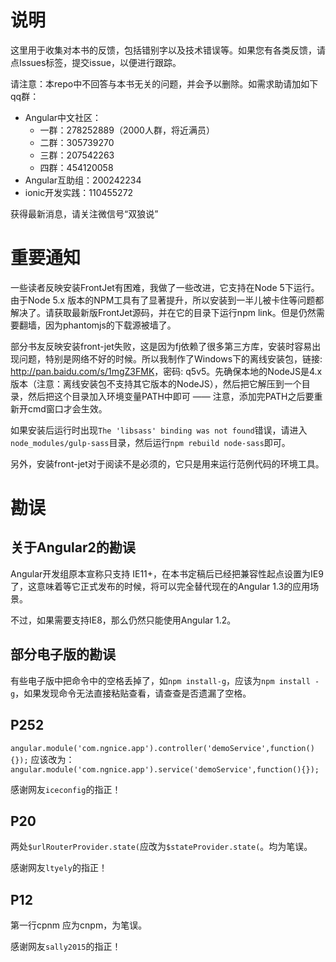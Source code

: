 # 说明
这里用于收集对本书的反馈，包括错别字以及技术错误等。如果您有各类反馈，请点Issues标签，提交issue，以便进行跟踪。

请注意：本repo中不回答与本书无关的问题，并会予以删除。如需求助请加如下qq群：

- Angular中文社区：
    - 一群：278252889（2000人群，将近满员）
    - 二群：305739270
    - 三群：207542263
    - 四群：454120058
- Angular互助组：200242234
- ionic开发实践：110455272

获得最新消息，请关注微信号“双狼说”

# 重要通知

一些读者反映安装FrontJet有困难，我做了一些改进，它支持在Node 5下运行。由于Node 5.x 版本的NPM工具有了显著提升，所以安装到一半儿被卡住等问题都解决了。请获取最新版FrontJet源码，并在它的目录下运行npm link。但是仍然需要翻墙，因为phantomjs的下载源被墙了。

部分书友反映安装front-jet失败，这是因为fj依赖了很多第三方库，安装时容易出现问题，特别是网络不好的时候。所以我制作了Windows下的离线安装包，链接: <http://pan.baidu.com/s/1mgZ3FMK>，密码: q5v5。先确保本地的NodeJS是4.x版本（注意：离线安装包不支持其它版本的NodeJS），然后把它解压到一个目录，然后把这个目录加入环境变量PATH中即可 —— 注意，添加完PATH之后要重新开cmd窗口才会生效。

如果安装后运行时出现`The 'libsass' binding was not found`错误，请进入`node_modules/gulp-sass`目录，然后运行`npm rebuild node-sass`即可。

另外，安装front-jet对于阅读不是必须的，它只是用来运行范例代码的环境工具。

# 勘误

## 关于Angular2的勘误
Angular开发组原本宣称只支持 IE11+，在本书定稿后已经把兼容性起点设置为IE9了，这意味着等它正式发布的时候，将可以完全替代现在的Angular 1.3的应用场景。

不过，如果需要支持IE8，那么仍然只能使用Angular 1.2。

## 部分电子版的勘误
有些电子版中把命令中的空格丢掉了，如`npm install-g`，应该为`npm install -g`，如果发现命令无法直接粘贴查看，请查查是否遗漏了空格。

## P252
`angular.module('com.ngnice.app').controller('demoService',function(){});`
应该改为：
`angular.module('com.ngnice.app').service('demoService',function(){});`

感谢网友`iceconfig`的指正！

## P20

两处`$urlRouterProvider.state(`应改为`$stateProvider.state(`。均为笔误。

感谢网友`ltyely`的指正！

## P12

第一行cpnm 应为cnpm，为笔误。

感谢网友`sally2015`的指正！

